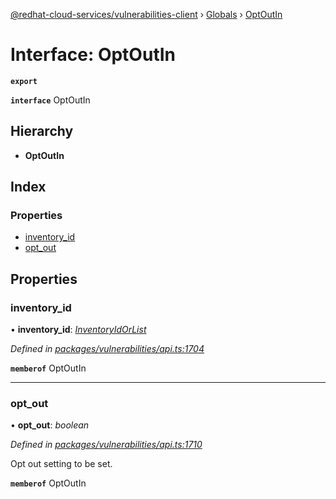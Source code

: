 [@redhat-cloud-services/vulnerabilities-client](../README.md) › [Globals](../globals.md) › [OptOutIn](optoutin.md)

# Interface: OptOutIn

**`export`** 

**`interface`** OptOutIn

## Hierarchy

* **OptOutIn**

## Index

### Properties

* [inventory_id](optoutin.md#inventory_id)
* [opt_out](optoutin.md#opt_out)

## Properties

###  inventory_id

• **inventory_id**: *[InventoryIdOrList](../globals.md#inventoryidorlist)*

*Defined in [packages/vulnerabilities/api.ts:1704](https://github.com/RedHatInsights/javascript-clients/blob/master/packages/vulnerabilities/api.ts#L1704)*

**`memberof`** OptOutIn

___

###  opt_out

• **opt_out**: *boolean*

*Defined in [packages/vulnerabilities/api.ts:1710](https://github.com/RedHatInsights/javascript-clients/blob/master/packages/vulnerabilities/api.ts#L1710)*

Opt out setting to be set.

**`memberof`** OptOutIn
